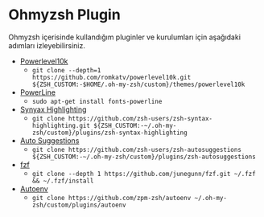 # Ohmyzsh Plugin
Ohmyzsh içerisinde kullandığım pluginler ve kurulumları için aşağıdaki adımları izleyebilirsiniz.

* [Powerlevel10k](https://github.com/romkatv/powerlevel10k.git)
  * `git clone --depth=1 https://github.com/romkatv/powerlevel10k.git ${ZSH_CUSTOM:-$HOME/.oh-my-zsh/custom}/themes/powerlevel10k`
* [PowerLine](https://github.com/powerline/fonts)
  * `sudo apt-get install fonts-powerline`
* [Synyax Highlighting](https://github.com/zsh-users/zsh-syntax-highlighting)
  * `git clone https://github.com/zsh-users/zsh-syntax-highlighting.git ${ZSH_CUSTOM:-~/.oh-my-zsh/custom}/plugins/zsh-syntax-highlighting`
* [Auto Suggestions](https://github.com/zsh-users/zsh-autosuggestions)
  * `git clone https://github.com/zsh-users/zsh-autosuggestions ${ZSH_CUSTOM:-~/.oh-my-zsh/custom}/plugins/zsh-autosuggestions`
* [fzf](https://github.com/junegunn/fzf.git)
  * `git clone --depth 1 https://github.com/junegunn/fzf.git ~/.fzf && ~/.fzf/install`
* [Autoenv](https://github.com/zpm-zsh/autoenv)
  * `git clone https://github.com/zpm-zsh/autoenv ~/.oh-my-zsh/custom/plugins/autoenv`